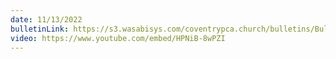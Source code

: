 ```yaml
---
date: 11/13/2022
bulletinLink: https://s3.wasabisys.com/coventrypca.church/bulletins/Bulletin 2022-11-13.pdf
video: https://www.youtube.com/embed/HPNiB-8wPZI
---
```

